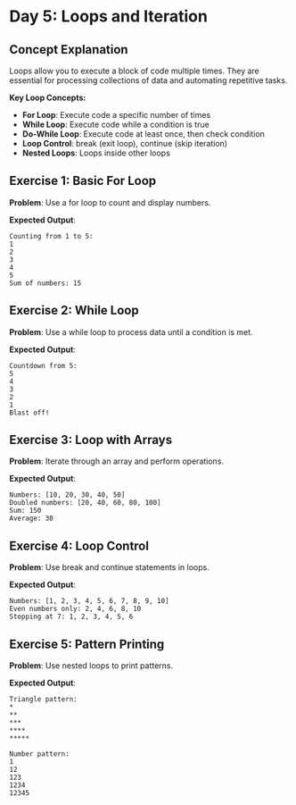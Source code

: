 # Day 5: Loops and Iteration

## Concept Explanation
Loops allow you to execute a block of code multiple times. They are essential for processing collections of data and automating repetitive tasks.

**Key Loop Concepts:**
- **For Loop**: Execute code a specific number of times
- **While Loop**: Execute code while a condition is true
- **Do-While Loop**: Execute code at least once, then check condition
- **Loop Control**: break (exit loop), continue (skip iteration)
- **Nested Loops**: Loops inside other loops

## Exercise 1: Basic For Loop

**Problem**: Use a for loop to count and display numbers.

**Expected Output**:
```
Counting from 1 to 5:
1
2
3
4
5
Sum of numbers: 15
```

## Exercise 2: While Loop

**Problem**: Use a while loop to process data until a condition is met.

**Expected Output**:
```
Countdown from 5:
5
4
3
2
1
Blast off!
```

## Exercise 3: Loop with Arrays

**Problem**: Iterate through an array and perform operations.

**Expected Output**:
```
Numbers: [10, 20, 30, 40, 50]
Doubled numbers: [20, 40, 60, 80, 100]
Sum: 150
Average: 30
```

## Exercise 4: Loop Control

**Problem**: Use break and continue statements in loops.

**Expected Output**:
```
Numbers: [1, 2, 3, 4, 5, 6, 7, 8, 9, 10]
Even numbers only: 2, 4, 6, 8, 10
Stopping at 7: 1, 2, 3, 4, 5, 6
```

## Exercise 5: Pattern Printing

**Problem**: Use nested loops to print patterns.

**Expected Output**:
```
Triangle pattern:
*
**
***
****
*****

Number pattern:
1
12
123
1234
12345
```
